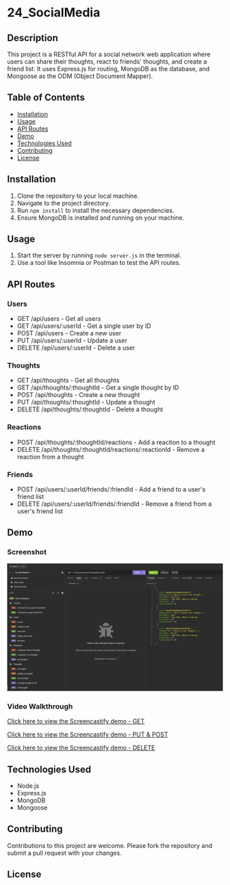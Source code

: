 # 24_SocialMedia

## Description

This project is a RESTful API for a social network web application where users can share their thoughts, react to friends' thoughts, and create a friend list. It uses Express.js for routing, MongoDB as the database, and Mongoose as the ODM (Object Document Mapper).

## Table of Contents

- [Installation](#installation)
- [Usage](#usage)
- [API Routes](#api-routes)
- [Demo](#demo)
- [Technologies Used](#technologies-used)
- [Contributing](#contributing)
- [License](#license)

## Installation

1. Clone the repository to your local machine.
2. Navigate to the project directory.
3. Run `npm install` to install the necessary dependencies.
4. Ensure MongoDB is installed and running on your machine.

## Usage

1. Start the server by running `node server.js` in the terminal.
2. Use a tool like Insomnia or Postman to test the API routes.

## API Routes

### Users
- GET /api/users - Get all users
- GET /api/users/:userId - Get a single user by ID
- POST /api/users - Create a new user
- PUT /api/users/:userId - Update a user
- DELETE /api/users/:userId - Delete a user

### Thoughts
- GET /api/thoughts - Get all thoughts
- GET /api/thoughts/:thoughtId - Get a single thought by ID
- POST /api/thoughts - Create a new thought
- PUT /api/thoughts/:thoughtId - Update a thought
- DELETE /api/thoughts/:thoughtId - Delete a thought

### Reactions
- POST /api/thoughts/:thoughtId/reactions - Add a reaction to a thought
- DELETE /api/thoughts/:thoughtId/reactions/:reactionId - Remove a reaction from a thought

### Friends
- POST /api/users/:userId/friends/:friendId - Add a friend to a user's friend list
- DELETE /api/users/:userId/friends/:friendId - Remove a friend from a user's friend list

## Demo

### Screenshot
![Insomnia Screenshot](insomnia_18.png)

### Video Walkthrough
[Click here to view the Screencastify demo - GET](https://app.screencastify.com/v2/manage/videos/JXgxh99y8zr6qIDC57dV)

[Click here to view the Screencastify demo - PUT & POST](https://app.screencastify.com/v2/manage/videos/KalsHj64muad4wLOZRGs)

[Click here to view the Screencastify demo - DELETE](https://app.screencastify.com/v2/manage/videos/t98tHi49PZvvKGlB8C1D)

## Technologies Used

- Node.js
- Express.js
- MongoDB
- Mongoose

## Contributing

Contributions to this project are welcome. Please fork the repository and submit a pull request with your changes.

## License

